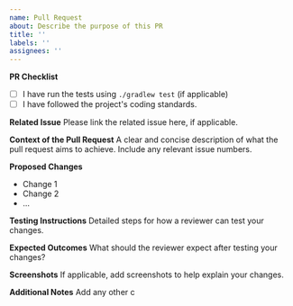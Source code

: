 ```yaml
---
name: Pull Request
about: Describe the purpose of this PR
title: ''
labels: ''
assignees: ''
---
```


<!-- Thank you for contributing to the project! -->

**PR Checklist**
- [ ] I have run the tests using `./gradlew test` (if applicable)
- [ ] I have followed the project's coding standards.

**Related Issue**
Please link the related issue here, if applicable.

**Context of the Pull Request**
A clear and concise description of what the pull request aims to achieve. Include any relevant issue numbers.

**Proposed Changes**
- Change 1
- Change 2
- ...

**Testing Instructions**
Detailed steps for how a reviewer can test your changes.

**Expected Outcomes**
What should the reviewer expect after testing your changes?

**Screenshots**
If applicable, add screenshots to help explain your changes.

**Additional Notes**
Add any other c
